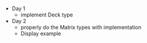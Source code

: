 - Day 1
  - implement Deck type
- Day 2
  - properly do the Matrix types with implementation
  - Display example
